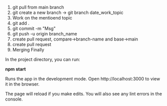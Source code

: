 1. git pull from main branch
2. git create a new branch
   -> git branch date_work_topic
3. Work on the mentioend topic
4. git add .
5. git commit -m "Msg"
6. git push -u origin branch_name
7. create pull request, compare->branch-name and base->main
8. create pull request
9. Merging Finally 




In the project directory, you can run:

**npm start**

Runs the app in the development mode.
Open http://localhost:3000 to view it in the browser.

The page will reload if you make edits.
You will also see any lint errors in the console.

